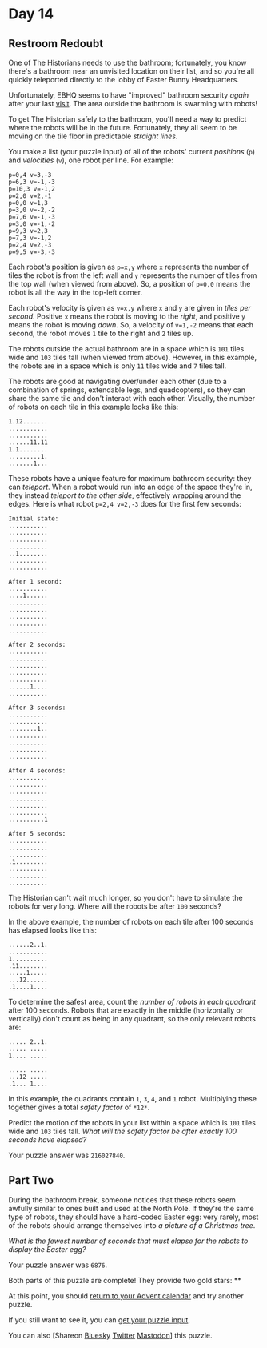 # Day 14

## Restroom Redoubt

One of The Historians needs to use the bathroom; fortunately, you know there's
a bathroom near an unvisited location on their list, and so you're all quickly
teleported directly to the lobby of Easter Bunny Headquarters.

Unfortunately, EBHQ seems to have "improved" bathroom security *again* after
your last [visit](/2016/day/2). The area outside the bathroom is swarming with
robots!

To get The Historian safely to the bathroom, you'll need a way to predict where
the robots will be in the future. Fortunately, they all seem to be moving on
the tile floor in predictable *straight lines*.

You make a list (your puzzle input) of all of the robots' current *positions*
(`p`) and *velocities* (`v`), one robot per line. For example:

```text
p=0,4 v=3,-3
p=6,3 v=-1,-3
p=10,3 v=-1,2
p=2,0 v=2,-1
p=0,0 v=1,3
p=3,0 v=-2,-2
p=7,6 v=-1,-3
p=3,0 v=-1,-2
p=9,3 v=2,3
p=7,3 v=-1,2
p=2,4 v=2,-3
p=9,5 v=-3,-3

```

Each robot's position is given as `p=x,y` where `x` represents the number of
tiles the robot is from the left wall and `y` represents the number of tiles
from the top wall (when viewed from above). So, a position of `p=0,0` means the
robot is all the way in the top-left corner.

Each robot's velocity is given as `v=x,y` where `x` and `y` are given in *tiles
per second*. Positive `x` means the robot is moving to the *right*, and
positive `y` means the robot is moving *down*. So, a velocity of `v=1,-2` means
that each second, the robot moves `1` tile to the right and `2` tiles up.

The robots outside the actual bathroom are in a space which is `101` tiles wide
and `103` tiles tall (when viewed from above). However, in this example, the
robots are in a space which is only `11` tiles wide and `7` tiles tall.

The robots are good at navigating over/under each other (due to a combination
of springs, extendable legs, and quadcopters), so they can share the same tile
and don't interact with each other. Visually, the number of robots on each tile
in this example looks like this:

```text
1.12.......
...........
...........
......11.11
1.1........
.........1.
.......1...

```

These robots have a unique feature for maximum bathroom security: they can
*teleport*. When a robot would run into an edge of the space they're in, they
instead *teleport to the other side*, effectively wrapping around the edges.
Here is what robot `p=2,4 v=2,-3` does for the first few seconds:

```text
Initial state:
...........
...........
...........
...........
..1........
...........
...........

After 1 second:
...........
....1......
...........
...........
...........
...........
...........

After 2 seconds:
...........
...........
...........
...........
...........
......1....
...........

After 3 seconds:
...........
...........
........1..
...........
...........
...........
...........

After 4 seconds:
...........
...........
...........
...........
...........
...........
..........1

After 5 seconds:
...........
...........
...........
.1.........
...........
...........
...........

```

The Historian can't wait much longer, so you don't have to simulate the robots
for very long. Where will the robots be after `100` seconds?

In the above example, the number of robots on each tile after 100 seconds has
elapsed looks like this:

```text
......2..1.
...........
1..........
.11........
.....1.....
...12......
.1....1....

```

To determine the safest area, count the *number of robots in each quadrant*
after 100 seconds. Robots that are exactly in the middle (horizontally or
vertically) don't count as being in any quadrant, so the only relevant robots
are:

```text
..... 2..1.
..... .....
1.... .....

..... .....
...12 .....
.1... 1....

```

In this example, the quadrants contain `1`, `3`, `4`, and `1` robot.
Multiplying these together gives a total *safety factor* of `*12*`.

Predict the motion of the robots in your list within a space which is `101`
tiles wide and `103` tiles tall. *What will the safety factor be after exactly
100 seconds have elapsed?*

Your puzzle answer was `216027840`.

## Part Two

During the bathroom break, someone notices that these robots seem awfully
similar to ones built and used at the North Pole. If they're the same type of
robots, they should have a hard-coded Easter egg: very rarely, most of the
robots should arrange themselves into *a picture of a Christmas tree*.

*What is the fewest number of seconds that must elapse for the robots to
display the Easter egg?*

Your puzzle answer was `6876`.

Both parts of this puzzle are complete! They provide two gold stars: \*\*

At this point, you should [return to your Advent calendar](/2024) and try
another puzzle.

If you still want to see it, you can [get your puzzle input](14/input).

You can also [Shareon
[Bluesky](https://bsky.app/intent/compose?text=I%27ve+completed+%22Restroom+Redoubt%22+%2D+Day+14+%2D+Advent+of+Code+2024+%23AdventOfCode+https%3A%2F%2Fadventofcode%2Ecom%2F2024%2Fday%2F14)
[Twitter](https://twitter.com/intent/tweet?text=I%27ve+completed+%22Restroom+Redoubt%22+%2D+Day+14+%2D+Advent+of+Code+2024&url=https%3A%2F%2Fadventofcode%2Ecom%2F2024%2Fday%2F14&related=ericwastl&hashtags=AdventOfCode)
[Mastodon](javascript:void(0);)] this puzzle.
